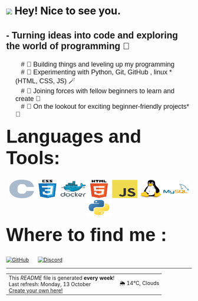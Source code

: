 <h1><img src="https://emojis.slackmojis.com/emojis/images/1531849430/4246/blob-sunglasses.gif?1531849430" width="30"/> Hey! Nice to see you.</h1>
<h3 align="left" style="font-family: Arial, sans-serif; font-size: 25px;">- Turning ideas into code and exploring the world of programming 🌱</h3>

<p align="left" style="font-family: Arial, sans-serif; font-size: 18px;padding-left: 25px;">
   &nbsp;&nbsp;   #   🔭  Building things and leveling up my programming <br>
   &nbsp;&nbsp;   #   🌱  Experimenting with Python, Git, GitHub , linux * (HTML, CSS, JS) 🪄<br>
   &nbsp;&nbsp;   #   🤝  Joining forces with fellow beginners to learn and create 🚀<br>
   &nbsp;&nbsp;   #   👯  On the lookout for exciting beginner-friendly projects*  🌟
</p>

<h3 align="left" style="font-family: Arial, sans-serif; font-size: 50px; margin-top:20px; margin-bottom: 30px;">Languages and Tools:</h3>
<p align="left" style="display: flex; justify-content: center; flex-wrap: wrap; ">
  <img src="https://raw.githubusercontent.com/devicons/devicon/master/icons/c/c-original.svg" alt="c" width="70" height="50" />
  <img src="https://raw.githubusercontent.com/devicons/devicon/master/icons/css3/css3-original-wordmark.svg" alt="css3" width="70" height="50" />
  <img src="https://raw.githubusercontent.com/devicons/devicon/master/icons/docker/docker-original-wordmark.svg" alt="docker" width="70" height="50" />
  <img src="https://raw.githubusercontent.com/devicons/devicon/master/icons/html5/html5-original-wordmark.svg" alt="html5" width="70" height="50" />
  <img src="https://raw.githubusercontent.com/devicons/devicon/master/icons/javascript/javascript-original.svg" alt="javascript" width="70" height="50" />
  <img src="https://raw.githubusercontent.com/devicons/devicon/master/icons/linux/linux-original.svg" alt="linux" width="70" height="50" />
  <img src="https://raw.githubusercontent.com/devicons/devicon/master/icons/mysql/mysql-original-wordmark.svg" alt="mysql" width="70" height="50" />
  <img src="https://raw.githubusercontent.com/devicons/devicon/master/icons/python/python-original.svg" alt="python" width="70" height="50" />
</p>

<h3 align="left" style="font-family: Arial, sans-serif; font-size: 50px; margin-top:20px; margin-bottom: 30px; ">Where to find me :</h3>
<p>
  <a href="https://github.com/ScriptByte-404" target="_blank" style="margin-right: 20px;">
    <img 
      alt="GitHub" 
      src="https://img.shields.io/badge/GitHub-%2312100E.svg?&style=for-the-badge&logo=Github&logoColor=white"
      style="height: 40px; width: auto;" 
/></a>
   <a href="https://discord.com/users/1209536155700174878" target="_blank">
    <img 
      alt="Discord" 
      src="https://img.shields.io/badge/Discord-5865F2?style=for-the-badge&logo=discord&logoColor=white"
      style="height: 30px; width: auto;" 
/></a>
</p>

------------
<table width="100%">
  <tr>
    <td align="centre">
      This <i>README</i> file is generated <b>every week</b>!<br>
      Last refresh: Monday, 13 October <br>
      <a href="https://github.com/ScriptByte-404/ScriptByte-404/edit/main/README.md">Create your own here!</a>
    </td>
    <td align="right">
🌦 14°C, Clouds
    </td>
  </tr>
</table>

